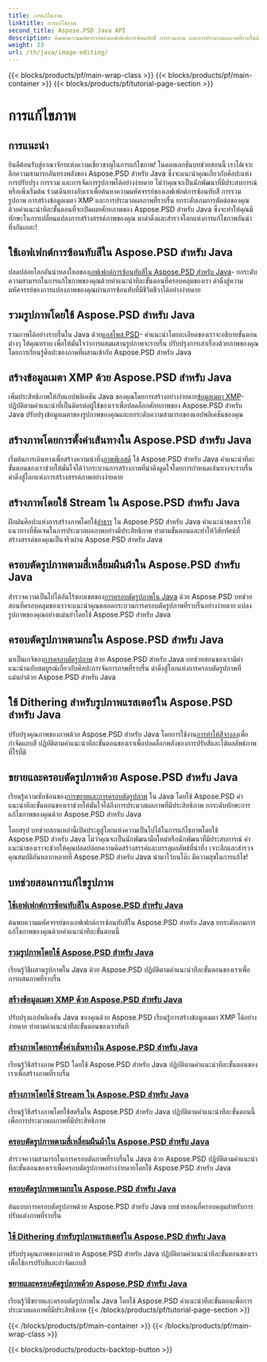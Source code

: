 ```yaml
---
title: การแก้ไขภาพ
linktitle: การแก้ไขภาพ
second_title: Aspose.PSD Java API
description: ค้นพบความมหัศจรรย์ของเอฟเฟกต์การซ้อนทับสี การรวมภาพ และการประมวลผลภาพที่ราบรื่นด้วย Aspose.PSD ยกระดับเกมการแก้ไขภาพของคุณด้วยคำแนะนำของเรา
weight: 23
url: /th/java/image-editing/
---
```


{{< blocks/products/pf/main-wrap-class >}}
{{< blocks/products/pf/main-container >}}
{{< blocks/products/pf/tutorial-page-section >}}

# การแก้ไขภาพ

## การแนะนำ 

ยินดีต้อนรับสู่อาณาจักรแห่งความเชี่ยวชาญในการแก้ไขภาพ! ในคอลเลกชันบทช่วยสอนนี้ เราได้เจาะลึกความสามารถอันทรงพลังของ Aspose.PSD สำหรับ Java ซึ่งจะแนะนำคุณเกี่ยวกับศิลปะแห่งการปรับปรุง การรวม และการจัดการรูปภาพได้อย่างง่ายดาย ไม่ว่าคุณจะเป็นนักพัฒนาที่มีประสบการณ์หรือเพิ่งเริ่มต้น ร่วมเดินทางกับเราเพื่อค้นหาความมหัศจรรย์ของเอฟเฟกต์การซ้อนทับสี การรวมรูปภาพ การสร้างข้อมูลเมตา XMP และการประมวลผลภาพที่ราบรื่น ยกระดับเกมการตัดต่อของคุณด้วยคำแนะนำทีละขั้นตอนที่จะเปิดเผยศักยภาพของ Aspose.PSD สำหรับ Java ซึ่งจะทำให้คุณมีทักษะในการเปลี่ยนแปลงการสร้างสรรค์ภาพของคุณ มาดำดิ่งและสำรวจโลกแห่งการแก้ไขภาพอันน่าทึ่งกันเถอะ!

## ใช้เอฟเฟกต์การซ้อนทับสีใน Aspose.PSD สำหรับ Java

 ปลดปล่อยโลกอันน่าหลงใหลของ[เอฟเฟกต์การซ้อนทับสีใน Aspose.PSD สำหรับ Java](./color-overlay-effect/)- ยกระดับความสามารถในการแก้ไขภาพของคุณด้วยคำแนะนำทีละขั้นตอนที่ครอบคลุมของเรา ดำดิ่งสู่ความมหัศจรรย์ของการแปลงภาพของคุณผ่านการซ้อนทับที่มีชีวิตชีวาได้อย่างง่ายดาย

## รวมรูปภาพโดยใช้ Aspose.PSD สำหรับ Java

 รวมภาพได้อย่างราบรื่นใน Java ด้วย[แอสโพส.PSD](./combine-images/)- คำแนะนำโดยละเอียดของเราจะอธิบายขั้นตอนต่างๆ ให้คุณทราบ เพื่อให้มั่นใจว่าการผสมผสานรูปภาพจะราบรื่น ปรับปรุงการเล่าเรื่องด้วยภาพของคุณโดยการเรียนรู้ศิลปะของภาพที่ผสานเข้ากับ Aspose.PSD สำหรับ Java

## สร้างข้อมูลเมตา XMP ด้วย Aspose.PSD สำหรับ Java

 เพิ่มประสิทธิภาพให้กับแอปพลิเคชัน Java ของคุณโดยการสร้างอย่างง่ายดาย[ข้อมูลเมตา XMP](./create-xmp-metadata/)- ปฏิบัติตามคำแนะนำที่เป็นมิตรต่อผู้ใช้ของเราเพื่อปลดล็อกศักยภาพของ Aspose.PSD สำหรับ Java ปรับปรุงข้อมูลเมตาของรูปภาพของคุณและยกระดับความสามารถของแอปพลิเคชันของคุณ

## สร้างภาพโดยการตั้งค่าเส้นทางใน Aspose.PSD สำหรับ Java

 เริ่มต้นการเดินทางเพื่อสร้างความน่าทึ่ง[ภาพพีเอสดี](./create-image-by-setting-path/) ใช้ Aspose.PSD สำหรับ Java คำแนะนำทีละขั้นตอนของเราช่วยให้มั่นใจได้ว่ากระบวนการสร้างภาพที่น่าดึงดูดใจโดยการกำหนดเส้นทางจะราบรื่น ดำดิ่งสู่โลกแห่งการสร้างสรรค์ภาพอย่างง่ายดาย

## สร้างภาพโดยใช้ Stream ใน Aspose.PSD สำหรับ Java

 ฝึกฝนศิลปะแห่งการสร้างภาพโดยใช้[ลำธาร](./create-image-using-stream/) ใน Aspose.PSD สำหรับ Java คำแนะนำของเราให้แนวทางที่ชัดเจนในการประมวลผลภาพอย่างมีประสิทธิภาพ ทำตามขั้นตอนและทำให้วิสัยทัศน์ที่สร้างสรรค์ของคุณเป็นจริงผ่าน Aspose.PSD สำหรับ Java

## ครอบตัดรูปภาพตามสี่เหลี่ยมผืนผ้าใน Aspose.PSD สำหรับ Java

 สำรวจความเป็นไปได้อันไร้ขอบเขตของ[การครอบตัดรูปภาพใน Java](./crop-image-by-rectangle/) ด้วย Aspose.PSD บทช่วยสอนที่ครอบคลุมของเราจะแนะนำคุณตลอดกระบวนการครอบตัดรูปภาพที่ราบรื่นอย่างง่ายดาย แปลงรูปภาพของคุณอย่างแม่นยำโดยใช้ Aspose.PSD สำหรับ Java

## ครอบตัดรูปภาพตามกะใน Aspose.PSD สำหรับ Java

 มาเป็นเกจิของ[การครอบตัดรูปภาพ](./crop-image-by-shifts/) ด้วย Aspose.PSD สำหรับ Java บทช่วยสอนของเรามีคำแนะนำฉบับสมบูรณ์เกี่ยวกับศิลปะการจัดการภาพที่ราบรื่น ดำดิ่งสู่โลกแห่งการครอบตัดรูปภาพที่แม่นยำด้วย Aspose.PSD สำหรับ Java

## ใช้ Dithering สำหรับรูปภาพแรสเตอร์ใน Aspose.PSD สำหรับ Java

 ปรับปรุงคุณภาพของภาพด้วย Aspose.PSD สำหรับ Java โดยการใช้งาน[การทำให้สีจางลง](./implement-dithering/)เพื่อกำจัดแถบสี ปฏิบัติตามคำแนะนำทีละขั้นตอนของเราเพื่อปลดล็อกพลังของการปรับสีและได้ผลลัพธ์ภาพที่ไร้ที่ติ

## ขยายและครอบตัดรูปภาพด้วย Aspose.PSD สำหรับ Java

 เรียนรู้ความซับซ้อนของ[การขยายและการครอบตัดรูปภาพ](./expand-and-crop-images/) ใน Java โดยใช้ Aspose.PSD คำแนะนำทีละขั้นตอนของเราช่วยให้มั่นใจได้ถึงการประมวลผลภาพที่มีประสิทธิภาพ ยกระดับทักษะการแก้ไขภาพของคุณด้วย Aspose.PSD สำหรับ Java

โดยสรุป บทช่วยสอนเหล่านี้เปิดประตูสู่โลกแห่งความเป็นไปได้ในการแก้ไขภาพโดยใช้ Aspose.PSD สำหรับ Java ไม่ว่าคุณจะเป็นนักพัฒนามือใหม่หรือนักพัฒนาที่มีประสบการณ์ คำแนะนำของเราจะช่วยให้คุณปลดปล่อยความคิดสร้างสรรค์และบรรลุผลลัพธ์ที่น่าทึ่ง เจาะลึกและสำรวจคุณสมบัติอันหลากหลายที่ Aspose.PSD สำหรับ Java นำมาไว้บนโต๊ะ มีความสุขในการแก้ไข!
## บทช่วยสอนการแก้ไขรูปภาพ
### [ใช้เอฟเฟกต์การซ้อนทับสีใน Aspose.PSD สำหรับ Java](./color-overlay-effect/)
ค้นพบความมหัศจรรย์ของเอฟเฟกต์การซ้อนทับสีใน Aspose.PSD สำหรับ Java ยกระดับเกมการแก้ไขภาพของคุณด้วยคำแนะนำทีละขั้นตอนนี้
### [รวมรูปภาพโดยใช้ Aspose.PSD สำหรับ Java](./combine-images/)
เรียนรู้วิธีผสานรูปภาพใน Java ด้วย Aspose.PSD ปฏิบัติตามคำแนะนำทีละขั้นตอนของเราเพื่อการผสมภาพที่ราบรื่น
### [สร้างข้อมูลเมตา XMP ด้วย Aspose.PSD สำหรับ Java](./create-xmp-metadata/)
ปรับปรุงแอปพลิเคชัน Java ของคุณด้วย Aspose.PSD เรียนรู้การสร้างข้อมูลเมตา XMP ได้อย่างง่ายดาย ทำตามคำแนะนำทีละขั้นตอนของเราทันที
### [สร้างภาพโดยการตั้งค่าเส้นทางใน Aspose.PSD สำหรับ Java](./create-image-by-setting-path/)
เรียนรู้วิธีสร้างภาพ PSD โดยใช้ Aspose.PSD สำหรับ Java ปฏิบัติตามคำแนะนำทีละขั้นตอนของเราเพื่อสร้างภาพที่ราบรื่น
### [สร้างภาพโดยใช้ Stream ใน Aspose.PSD สำหรับ Java](./create-image-using-stream/)
เรียนรู้วิธีสร้างภาพโดยใช้สตรีมใน Aspose.PSD สำหรับ Java ปฏิบัติตามคำแนะนำทีละขั้นตอนนี้เพื่อการประมวลผลภาพที่มีประสิทธิภาพ
### [ครอบตัดรูปภาพตามสี่เหลี่ยมผืนผ้าใน Aspose.PSD สำหรับ Java](./crop-image-by-rectangle/)
สำรวจความสามารถในการครอบตัดภาพที่ราบรื่นใน Java ด้วย Aspose.PSD ปฏิบัติตามคำแนะนำทีละขั้นตอนของเราเพื่อครอบตัดรูปภาพอย่างง่ายดายโดยใช้ Aspose.PSD สำหรับ Java
### [ครอบตัดรูปภาพตามกะใน Aspose.PSD สำหรับ Java](./crop-image-by-shifts/)
ต้นแบบการครอบตัดรูปภาพด้วย Aspose.PSD สำหรับ Java บทช่วยสอนที่ครอบคลุมสำหรับการปรับแต่งภาพที่ราบรื่น
### [ใช้ Dithering สำหรับรูปภาพแรสเตอร์ใน Aspose.PSD สำหรับ Java](./implement-dithering/)
ปรับปรุงคุณภาพของภาพด้วย Aspose.PSD สำหรับ Java ปฏิบัติตามคำแนะนำทีละขั้นตอนของเราเพื่อใช้การปรับสีและกำจัดแถบสี
### [ขยายและครอบตัดรูปภาพด้วย Aspose.PSD สำหรับ Java](./expand-and-crop-images/)
เรียนรู้วิธีขยายและครอบตัดรูปภาพใน Java โดยใช้ Aspose.PSD คำแนะนำทีละขั้นตอนเพื่อการประมวลผลภาพที่มีประสิทธิภาพ
{{< /blocks/products/pf/tutorial-page-section >}}

{{< /blocks/products/pf/main-container >}}
{{< /blocks/products/pf/main-wrap-class >}}

{{< blocks/products/products-backtop-button >}}
